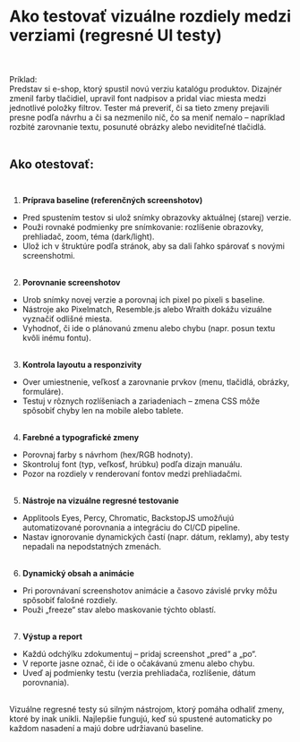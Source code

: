 # Ako testovať vizuálne rozdiely medzi verziami (regresné UI testy)<br><br>

Príklad:<br>
Predstav si e-shop, ktorý spustil novú verziu katalógu produktov. Dizajnér zmenil farby tlačidiel, upravil font nadpisov a pridal viac miesta medzi jednotlivé položky filtrov. Tester má preveriť, či sa tieto zmeny prejavili presne podľa návrhu a či sa nezmenilo nič, čo sa meniť nemalo – napríklad rozbité zarovnanie textu, posunuté obrázky alebo neviditeľné tlačidlá.<br><br>

## Ako otestovať:<br><br>

1. **Príprava baseline (referenčných screenshotov)**<br>
- Pred spustením testov si ulož snímky obrazovky aktuálnej (starej) verzie.<br>
- Použi rovnaké podmienky pre snímkovanie: rozlíšenie obrazovky, prehliadač, zoom, téma (dark/light).<br>
- Ulož ich v štruktúre podľa stránok, aby sa dali ľahko spárovať s novými screenshotmi.<br><br>

2. **Porovnanie screenshotov**<br>
- Urob snímky novej verzie a porovnaj ich pixel po pixeli s baseline.<br>
- Nástroje ako Pixelmatch, Resemble.js alebo Wraith dokážu vizuálne vyznačiť odlišné miesta.<br>
- Vyhodnoť, či ide o plánovanú zmenu alebo chybu (napr. posun textu kvôli inému fontu).<br><br>

3. **Kontrola layoutu a responzivity**<br>
- Over umiestnenie, veľkosť a zarovnanie prvkov (menu, tlačidlá, obrázky, formuláre).<br>
- Testuj v rôznych rozlíšeniach a zariadeniach – zmena CSS môže spôsobiť chyby len na mobile alebo tablete.<br><br>

4. **Farebné a typografické zmeny**<br>
- Porovnaj farby s návrhom (hex/RGB hodnoty).<br>
- Skontroluj font (typ, veľkosť, hrúbku) podľa dizajn manuálu.<br>
- Pozor na rozdiely v renderovaní fontov medzi prehliadačmi.<br><br>

5. **Nástroje na vizuálne regresné testovanie**<br>
- Applitools Eyes, Percy, Chromatic, BackstopJS umožňujú automatizované porovnania a integráciu do CI/CD pipeline.<br>
- Nastav ignorovanie dynamických častí (napr. dátum, reklamy), aby testy nepadali na nepodstatných zmenách.<br><br>

6. **Dynamický obsah a animácie**<br>
- Pri porovnávaní screenshotov animácie a časovo závislé prvky môžu spôsobiť falošné rozdiely.<br>
- Použi „freeze“ stav alebo maskovanie týchto oblastí.<br><br>

7. **Výstup a report**<br>
- Každú odchýlku zdokumentuj – pridaj screenshot „pred“ a „po“.<br>
- V reporte jasne označ, či ide o očakávanú zmenu alebo chybu.<br>
- Uveď aj podmienky testu (verzia prehliadača, rozlíšenie, dátum porovnania).<br><br>

Vizuálne regresné testy sú silným nástrojom, ktorý pomáha odhaliť zmeny, ktoré by inak unikli. Najlepšie fungujú, keď sú spustené automaticky po každom nasadení a majú dobre udržiavanú baseline.<br>
